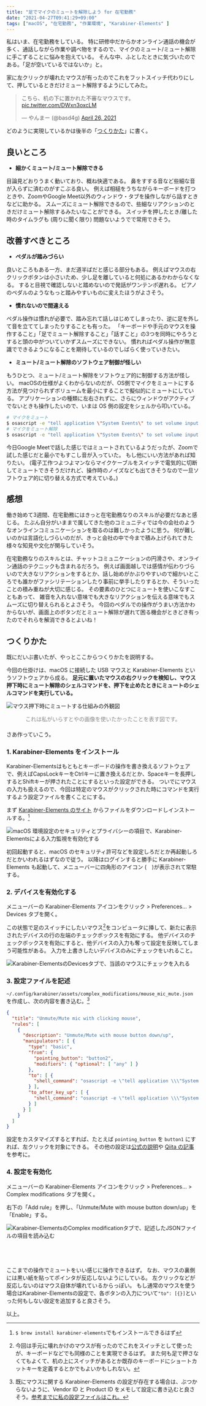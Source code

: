 ```yaml
---
title: "足でマイクのミュートを解除しよう for 在宅勤務"
date: "2021-04-27T09:41:29+09:00"
tags: ["macOS", "在宅勤務", "作業環境", "Karabiner-Elements" ]
---
```


私はいま、在宅勤務をしている。
特に研修中だからかオンライン通話の機会が多く、通話しながら作業や調べ物をするので、マイクのミュート/ミュート解除に手こずることに悩みを抱えている。
そんな中、ふとしたときに気づいたのである。「足が空いているではないか」と。

家に左クリックが壊れたマウスが有ったのでこれをフットスイッチ代わりにして、押しているときだけミュート解除するようにしてみた。

<blockquote class="twitter-tweet"><p lang="ja" dir="ltr">こちら、机の下に置かれた不審なマウスです。 <a href="https://t.co/DWxn3oxcLM">pic.twitter.com/DWxn3oxcLM</a></p>&mdash; やんまー (@basd4g) <a href="https://twitter.com/basd4g/status/1386699716356837380?ref_src=twsrc%5Etfw">April 26, 2021</a></blockquote> <script async src="https://platform.twitter.com/widgets.js" charset="utf-8"></script>

どのように実現しているかは後半の「[つくりかた](#つくりかた)」に書く。

## 良いところ

- __細かくミュート/ミュート解除できる__

目論見どおりうまく動いており、概ね快適である。
鼻をすする音など些細な音が入らずに済むのがすこぶる良い。
例えば相槌をうちながらキーボードを打つときや、ZoomやGoogle Meet以外のウィンドウ・タブを操作しながら話すときなどに助かる。
スムーズにミュート解除できるので、些細なリアクションのときだけミュート解除するみたいなことができる。
スイッチを押したとき/離した時のタイムラグも (周りに聞く限り) 問題ないようでで常用できそう。

## 改善すべきところ

- __ペダルが踏みづらい__

良いところもある一方、まだ道半ばだと感じる部分もある。
例えばマウスの右クリックボタンは小さいため、少し足を離していると何処にあるかわからなくなる。
すると目視で確認しないと踏めないので発話がワンテンポ遅れる。
ピアノのペダルのようなもっと踏みやすいものに変えたほうがよさそう。

- __慣れないので間違える__

ペダル操作は慣れが必要で、踏み忘れて話しはじめてしまったり、逆に足を外して音を立ててしまったりすることも有った。
「キーボードや手元のマウスを操作すること」「足でミュート解除すること」「話すこと」の3つを同時にやろうとすると頭の中がついていかずスムーズにできない。
慣れればペダル操作が無意識でできるようになることを期待しているのでしばらく使っていきたい。

- __ミュート/ミュート解除のソフトウェア制御が怪しい__

もうひとつ、ミュート/ミュート解除をソフトウェア的に制御する方法が怪しい。
macOSの仕様がよくわからないのだが、OS側でマイクをミュートにする方法が見つけられずボリュームを最小にすることで擬似的にミュートにしている。
アプリケーションの種類に左右されずに、さらにウィンドウがアクティブでないときも操作したいので、いまは OS 側の設定をシェルから叩いている。

```sh
# マイクをミュート
$ osascript -e "tell application \"System Events\" to set volume input volume 0"
# マイクをミュート解除
$ osascript -e "tell application \"System Events\" to set volume input volume 100"
```

今日Google Meetで話した感じではミュートされているようだったが、Zoomで試した感じだと最小でもすこし音が入っていた。
もし他にいい方法があれば知りたい。
(電子工作つよつよマンならマイクケーブルをスイッチで電気的に切断してミュートできそうだけれど、操作時のノイズなども出てきそうなので一旦ソフトウェア的に切り替える方式で考えている。)

## 感想

働き始めて3週間、在宅勤務にはきっと在宅勤務なりのスキルが必要だなあと感じる。
たぶん自分がいままで属してきた他のコミュニティでは今の会社のようなオンラインコミュニケーションを取るのは難しかったように思う。
何が難しいのかは言語化しづらいのだが、きっと会社の中で今まで積み上げられてきた様々な知見や文化が関与していそう。

在宅勤務なりのスキルとは、チャットコミュニケーションの円滑さや、オンライン通話のテクニックも含まれるだろう。
例えば画面越しでは感情が伝わりづらいので大きなリアクションをするとか、話し始めがかぶりやすいので細かいところでも誰かがファシリテーションしたり事前に挙手したりするとか、そういったことの積み重ねが大切に感じる。
その要素のひとつにミュートを使いこなすこともあって、 雑音を入れない意味でも大きなリアクションを伝える意味でもスムーズに切り替えられるとよさそう。
今回のペダルでの操作がうまい方法かわからないが、画面上のボタンだとミュート解除が遅れて困る機会がときどき有ったのでそれらを解消できるとよいね！

## つくりかた

既にだいぶ書いたが、やっとここからつくりかたを説明する。

今回の仕掛けは、macOS に接続した USB マウスと Karabiner-Elements というソフトウェアから成る。
__足元に置いたマウスの右クリックを検知し、マウス押下時にミュート解除のシェルコマンドを、押下を止めたときにミュートのシェルコマンドを実行している。__

![マウス押下時にミュートする仕組みの外観図](https://blob.basd4g.net/foot-switch-mic-mute-irasutoya.png)

<div style="margin-top:0px; text-align:center; width:100%; color: #888888; margin-bottom: 20px;">これは私がいらすとやの画像を使いたかったことを表す図です。</div>

さあ作っていこう。

### 1. Karabiner-Elements をインストール

Karabiner-Elementsはもともとキーボードの操作を書き換えるソフトウェアで、例えばCapsLockキーをCtrlキーに置き換えるだとか、Spaceキーを長押しするとShiftキーが押されたことにするといった設定ができる。
ついでにマウスの入力も扱えるので、今回は特定のマウスがクリックされた時にコマンドを実行するよう設定ファイルを書くことにする。

まず [Karabiner-Elements のサイト](https://karabiner-elements.pqrs.org) からファイルをダウンロードしインストールする。[^1]

![macOS 環境設定のセキュリティとプライバシーの項目で、Karabiner-Elementsによる入力監視を有効化する](https://blob.basd4g.net/foot-switch-mic-mute-security-and-privacy.png)

初回起動すると、macOS のセキュリティ許可などを設定しろだとか再起動しろだとかいわれるはずなので従う。
以降はログインすると勝手に Karabiner-Elements も起動して、メニューバーに四角形のアイコン (<img src="https://blob.basd4g.net/foot-switch-mic-mute-karabiner-icon.png" style="width:1em; height:1em;" />)が表示されて常駐する。


### 2. デバイスを有効化する

メニューバーの Karabiner-Elements アイコンをクリック > Preferences... > Devices タブを開く。

この状態で足のスイッチにしたいマウス[^2]をコンピュータに挿して、新たに表示されたデバイスの行の左端のチェックボックスを有効にする。
他デバイスのチェックボックスを有効にすると、他デバイスの入力も奪って設定を反映してしまう可能性がある。
入力を上書きしたいデバイスのみにチェックをいれること。

![Karabiner-ElementsのDevicesタブで、当該のマウスにチェックを入れる](https://blob.basd4g.net/foot-switch-mic-mute-devices.png)

### 3. 設定ファイルを記述

`~/.config/karabiner/assets/complex_modifications/mouse_mic_mute.json` を作成し、次の内容を書き込む。[^3]

```json
{
  "title": "Unmute/Mute mic with clicking mouse",
  "rules": [
    {
      "description": "Unmute/Mute with mouse button down/up",
      "manipulators": [ {
        "type": "basic",
        "from": {
          "pointing_button": "button2",
          "modifiers": { "optional": [ "any" ] }
        },
        "to": [ {
          "shell_command": "osascript -e \"tell application \\\"System Events\\\" to set volume input volume 70\""
        } ],
        "to_after_key_up": [ {
          "shell_command": "osascript -e \"tell application \\\"System Events\\\" to set volume input volume 0\""
        } ]
      } ]
    }
  ]
}
```

設定をカスタマイズするとすれば、たとえば `pointing_button` を `button1` にすれば、左クリックを対象にできる。
その他の設定は[公式の説明](https://karabiner-elements.pqrs.org/docs/json/complex-modifications-manipulator-definition/)や [Qiita の記事](https://qiita.com/s-show/items/a1fd228b04801477729c) を参考に。


### 4. 設定を有効化

メニューバーの Karabiner-Elements アイコンをクリック > Preferences... > Complex modifications タブを開く。

右下の「Add rule」を押し、「Unmute/Mute with mouse button down/up」を「Enable」する。

![Karabiner-ElementsのComplex modificationタブで、記述したJSONファイルの項目を読み込む](https://blob.basd4g.net/foot-switch-mic-mute-complex-modifications.png)

<div style="margin-top:5em;"></div>

ここまでの操作でミュートをいい感じに操作できるはず。
なお、マウスの裏側には黒い紙を貼ってポインタが反応しないようにしている。
左クリックなどが反応しないのはマウス自体が壊れているからっぽい。
もし通常のマウスを使う場合はKarabiner-Elementsの設定で、各ボタンの入力について`"to": [{}]`といった何もしない設定を追加すると良さそう。

以上。

[^1]: `$ brew install karabiner-elements`でもインストールできるはず
[^2]: 今回は手元に壊れかけのマウスが有ったのでこれをスイッチとして使ったが、キーボードなどでも同様のことを実現できるはず。
 また何も足で押さなくてもよくて、机の上にスイッチがあるとか既存のキーボードにショートカットキーを定義するとかでもよいかもしれない。

[^3]: 既にマウスに関する Karabiner-Elements の設定が存在する場合は、ぶつからないように、Vendor ID と Product ID をメモして設定に書き込むと良さそう。[参考までに私の設定ファイルはこれ。](https://github.com/basd4g/dotfiles/blob/cf0f3eaa6bce79b984cdcc53a42ed1ea65711f90/.config/karabiner/assets/complex_modifications/mouse_mic_mute.json)
